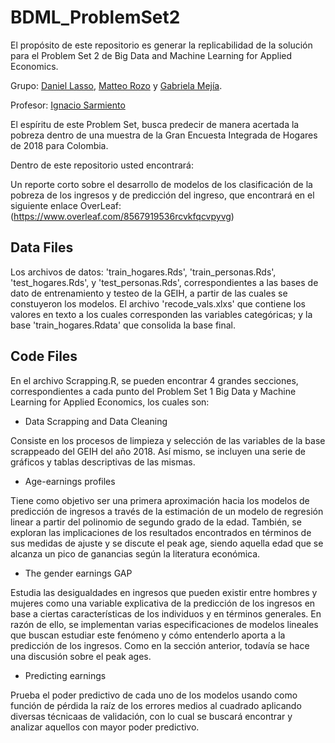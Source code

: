 # BDML_ProblemSet2
El propósito de este repositorio es generar la replicabilidad de la solución para el Problem Set 2 de Big Data and Machine Learning for Applied Economics.
 
 Grupo: [Daniel Lasso](https://github.com/daniell419), [Matteo Rozo](https://github.com/MatteoRozo) y [Gabriela Mejía](https://github.com/gabimbec99).
 
 Profesor: [Ignacio Sarmiento](https://github.com/ignaciomsarmiento)

 El espíritu de este Problem Set, busca predecir de manera acertada la pobreza dentro de una muestra de la Gran Encuesta Integrada de Hogares de 2018 para Colombia. 

 Dentro de este repositorio usted encontrará:
 
 Un reporte corto sobre el desarrollo de modelos de los clasificación de la pobreza de los ingresos y de predicción del ingreso, que encontrará en el siguiente enlace OverLeaf:(https://www.overleaf.com/8567919536rcvkfqcvpyvg)

 ## Data Files

Los archivos de datos: 'train_hogares.Rds', 'train_personas.Rds', 'test_hogares.Rds',
y 'test_personas.Rds', correspondientes a las bases de dato de entrenamiento y testeo de la GEIH, a partir de las cuales se constuyeron los modelos. El archivo 'recode_vals.xlxs' que contiene los valores en texto a los cuales corresponden las variables categóricas; y la base 'train_hogares.Rdata' que consolida la base final.

 ## Code Files 
 
 En el archivo Scrapping.R, se pueden encontrar 4 grandes secciones, correspondientes a cada punto del Problem Set 1 Big Data y Machine Learning for Applied Economics, los cuales son:
 - Data Scrapping and Data Cleaning
 
 Consiste en los procesos de limpieza y selección de las variables de la base scrappeado del GEIH del año 2018. Así mismo, se incluyen una serie de gráficos y tablas descriptivas de las mismas.
 
 - Age-earnings profiles
 
 Tiene como objetivo ser una primera aproximación hacia los modelos de predicción de ingresos a través de la estimación de un modelo de regresión linear a partir del polinomio de segundo grado de la edad. También, se exploran las implicaciones de los resultados encontrados en términos de sus medidas de ajuste y se discute el peak age, siendo aquella edad que se alcanza un pico de ganancias según la literatura económica.
 
 - The gender earnings GAP
  
  Estudia las desigualdades en ingresos que pueden existir entre hombres y mujeres como una variable explicativa de la predicción de los ingresos en base a ciertas características de los individuos y en términos generales. En razón de ello, se implementan varias especificaciones de modelos lineales que buscan estudiar este fenómeno y cómo entenderlo aporta a la predicción de los ingresos. Como en la sección anterior, todavía se hace una discusión sobre el peak ages.
 
 - Predicting earnings
  
  Prueba el poder predictivo de cada uno de los modelos usando como función de pérdida la raíz de los errores medios al cuadrado aplicando diversas técnicaas de validación, con lo cual se buscará encontrar y analizar aquellos con mayor poder predictivo.
 